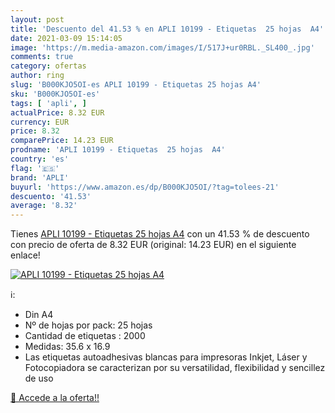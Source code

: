 ```yaml
---
layout: post
title: 'Descuento del 41.53 % en APLI 10199 - Etiquetas  25 hojas  A4'
date: 2021-03-09 15:14:05
image: 'https://m.media-amazon.com/images/I/517J+ur0RBL._SL400_.jpg'
comments: true
category: ofertas
author: ring
slug: 'B000KJO5OI-es APLI 10199 - Etiquetas 25 hojas A4'
sku: 'B000KJO5OI-es'
tags: [ 'apli', ]
actualPrice: 8.32 EUR
currency: EUR
price: 8.32
comparePrice: 14.23 EUR
prodname: 'APLI 10199 - Etiquetas  25 hojas  A4'
country: 'es'
flag: '🇪🇸'
brand: 'APLI'
buyurl: 'https://www.amazon.es/dp/B000KJO5OI/?tag=tolees-21'
descuento: '41.53'
average: '8.32'
---
```


Tienes [APLI 10199 - Etiquetas  25 hojas  A4](https://www.amazon.es/dp/B000KJO5OI/?tag=tolees-21) con un 41.53 % de descuento con precio de oferta de 8.32 EUR (original: 14.23 EUR) en el siguiente enlace!

[![APLI 10199 - Etiquetas  25 hojas  A4](https://m.media-amazon.com/images/I/517J+ur0RBL._SL400_.jpg)](https://www.amazon.es/dp/B000KJO5OI/?tag=tolees-21)

ℹ️:

- Din A4
- Nº de hojas por pack: 25 hojas
- Cantidad de etiquetas : 2000
- Medidas: 35.6 x 16.9
- Las etiquetas autoadhesivas blancas para impresoras Inkjet, Láser y Fotocopiadora se caracterizan por su versatilidad, flexibilidad y sencillez de uso

[🛒 Accede a la oferta!!](https://www.amazon.es/dp/B000KJO5OI/?tag=tolees-21)
